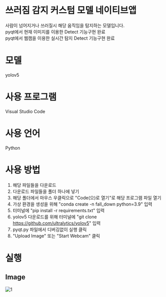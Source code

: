 # 쓰러짐 감지 커스텀 모델 네이티브앱
사람이 넘어지거나 쓰러질시 해당 움직임을 탐지하는 모델입니다.</br>
pyqt에서 현재 이미지를 이용한 Detect 기능구현 완료</br>
pyqt에서 웹캠을 이용한 실시간 탐지 Detect 기능구현 완료</br>

# 모델
yolov5

# 사용 프로그램
Visual Studio Code

# 사용 언어
Python

# 사용 방법
1. 해당 파일들을 다운로드
2. 다운로드 파일들을 폴더 하나에 넣기
3. 해당 폴더에서 마우스 우클릭으로 "Code(으)로 열기"로 해당 프로그램 파일 열기
4. 가상 환경을 생성을 위해 "conda create -n fall_down python=3.9" 입력
5. 터미널에 "pip install -r requirements.txt" 입력
6. yolov5 다운로드를 위해 터미널에 "git clone https://github.com/ultralytics/yolov5" 입력
7. pyqt.py 파일에서 디버깅없이 실행 클릭
8. "Upload Image" 또는 "Start Webcam" 클릭

# 실행
## Image
![1](https://github.com/ChangbaePark/Fall_Detected_NativeApp/assets/162611760/3949b0ab-c085-4f00-a9ba-700c722ed30f)
